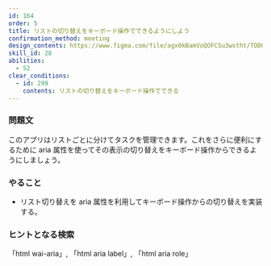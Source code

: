 ```yaml
---
id: 164
order: 5
title: リストの切り替えをキーボード操作でできるようにしよう
confirmation_method: meeting
design_contents: https://www.figma.com/file/agx0kBamVoQOFCSu3wstht/TODO_app?node-id=0%3A1
skill_id: 28
abilities:
  - 52
clear_conditions:
  - id: 299
    contents: リストの切り替えをキーボード操作でできる
---
```


### 問題文

このアプリはリストごとに分けてタスクを管理できます。これをさらに便利にするために aria 属性を使ってその表示の切り替えをキーボード操作からできるようにしましょう。

### やること

- リスト切り替えを aria 属性を利用してキーボード操作からの切り替えを実装する。

### ヒントとなる検索

「html wai-aria」, 「html aria label」, 「html aria role」
